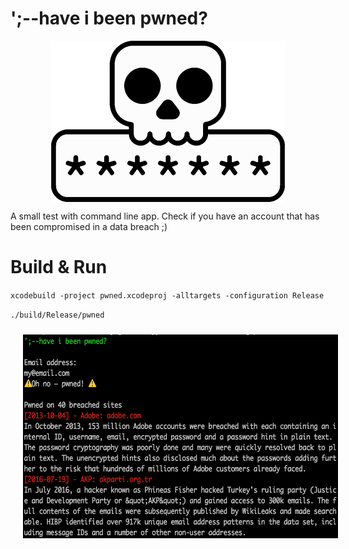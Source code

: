 # ';--have i been pwned?

<p align="center">
  <img src="docs/pwned.png" align="center" height="258px" width="374px">
</p>
A small test with command line app. Check if you have an account that has been compromised in a data breach ;)

# Build & Run
`xcodebuild -project pwned.xcodeproj -alltargets -configuration Release`

`./build/Release/pwned`

<img src="docs/example1.png" align="center" height="326px" width="586px" hspace="20px" vspace="10px">
